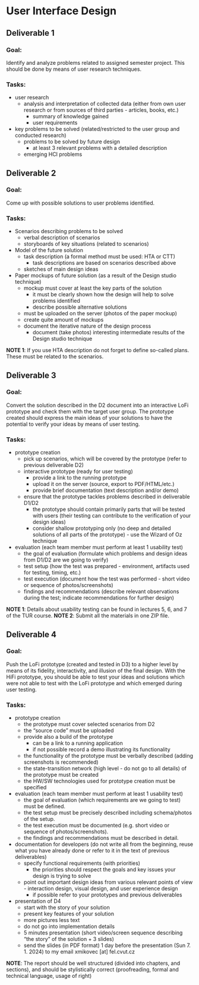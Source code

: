 # User Interface Design
## Deliverable 1

### Goal:
Identify and analyze problems related to assigned semester project. This should be done by means of user research techniques.

### Tasks:
- user research
    - analysis and interpretation of collected data (either from own user research or from sources of third parties - articles, books, etc.)
        - summary of knowledge gained
        - user requirements
- key problems to be solved (related/restricted to the user group and conducted research)
    - problems to be solved by future design
        - at least 3 relevant problems with a detailed description
    - emerging HCI problems

## Deliverable 2

### Goal:
Come up with possible solutions to user problems identified.

### Tasks:
- Scenarios describing problems to be solved
    - verbal description of scenarios
    - storyboards of key situations (related to scenarios)
- Model of the future solution
    - task description (a formal method must be used: HTA or CTT)
        - task descriptions are based on scenarios described above
    - sketches of main design ideas
- Paper mockups of future solution (as a result of the Design studio technique)
    - mockup must cover at least the key parts of the solution
        - it must be clearly shown how the design will help to solve problems identified
        - describe possible alternative solutions
    - must be uploaded on the server (photos of the paper mockup)
    - create quite amount of mockups
    - document the iterative nature of the design process
        - document (take photos) interesting intermediate results of the Design studio technique

**NOTE 1**: If you use HTA description do not forget to define so-called plans. These must be related to the scenarios.

## Deliverable 3

### Goal:
Convert the solution described in the D2 document into an interactive LoFi prototype and check them with the target user group. The prototype created should express the main ideas of your solutions to have the potential to verify your ideas by means of user testing.

### Tasks:
- prototype creation
    - pick up scenarios, which will be covered by the prototype (refer to previous deliverable D2)
    - interactive prototype (ready for user testing)
        - provide a link to the running prototype
        - upload it on the server (source, export to PDF/HTML/etc.)
        - provide brief documentation (text description and/or demo)
    - ensure that the prototype tackles problems described in deliverable D1/D2
        - the prototype should contain primarily parts that will be tested with users (their testing can contribute to the verification of your design ideas)
        - consider shallow prototyping only (no deep and detailed solutions of all parts of the prototype) - use the Wizard of Oz technique
- evaluation (each team member must perform at least 1 usability test)
    - the goal of evaluation (formulate which problems and design ideas from D1/D2 are we going to verify)
    - test setup (how the test was prepared - environment, artifacts used for testing, timing, etc.)
    - test execution (document how the test was performed - short video or sequence of photos/screenshots)
    - findings and recommendations (describe relevant observations during the test; indicate recommendations for further design)

**NOTE 1**: Details about usability testing can be found in lectures 5, 6, and 7 of the TUR course.
**NOTE 2**: Submit all the materials in one ZIP file.


## Deliverable 4

### Goal:
Push the LoFi prototype (created and tested in D3) to a higher level by means of its fidelity, interactivity, and illusion of the final design. With the HiFi prototype, you should be able to test your ideas and solutions which were not able to test with the LoFi prototype and which emerged during user testing.


### Tasks:
- prototype creation
    - the prototype must cover selected scenarios from D2
    - the “source code” must be uploaded
    - provide also a build of the prototype
        - can be a link to a running application
        - if not possible record a demo illustrating its functionality
    - the functionality of the prototype must be verbally described (adding screenshots is recommended)
    - the state-transition network (high level - do not go to all details) of the prototype must be created
    - the HW/SW technologies used for prototype creation must be specified
- evaluation (each team member must perform at least 1 usability test)
    - the goal of evaluation (which requirements are we going to test) must be defined.
    - the test setup must be precisely described including schema/photos of the setup.
    - the test execution must be documented (e.g. short video or sequence of photos/screenshots).
    - the findings and recommendations must be described in detail.
- documentation for developers (do not write all from the beginning, reuse what you have already done or refer to it in the text of previous deliverables)
    - specify functional requirements (with priorities)
        - the priorities should respect the goals and key issues your design is trying to solve
    - point out important design ideas from various relevant points of view - interaction design, visual design, and user experience design
        - if possible refer to your prototypes and previous deliverables
- presentation of D4
    - start with the story of your solution
    - present key features of your solution
    - more pictures less text
    - do not go into implementation details
    - 5 minutes presentation (short video/screen sequence describing “the story” of the solution + 3 slides)
    - send the slides (in PDF format) 1 day before the presentation (Sun 7. 1. 2024) to my email xmikovec [at] fel.cvut.cz

**NOTE**:
The report should be well structured (divided into chapters, and sections), and should be stylistically correct (proofreading, formal and technical language, usage of right)